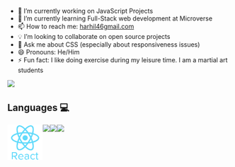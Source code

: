 
- 🔭 I’m currently working on JavaScript Projects
- 🌱 I’m currently learning Full-Stack web development at Microverse
- 📫 How to reach me: [harhil46gmail.com](harhil46gmail.com)
- 💡 I’m looking to collaborate on open source projects
- 💬 Ask me about CSS (especially about responsiveness issues)
- 😄 Pronouns: He/Him
- ⚡ Fun fact: I like doing exercise during my leisure time. I am a martial art students

![](https://komarev.com/ghpvc/?username=your-github-username&style=flat-square)

## Languages 💻
<div style="display: flex;">
<!--   ![HTML5](https://img.icons8.com/color/2x/html-5.png) ![CSS3](https://img.icons8.com/color/2x/css3.png) ![JavaScript](https://img.icons8.com/fluency/2x/javascript.png)  -->  
  <img style="width: 80px; height: 80px; " src="https://raw.githubusercontent.com/devicons/devicon/master/icons/react/react-original-wordmark.svg" alt="react" />
  <img src="https://img.icons8.com/color/2x/html-5.png"  />
  <img src="https://img.icons8.com/color/2x/css3.png" />
  <img src="https://img.icons8.com/fluency/2x/javascript.png" "/>
</div>


